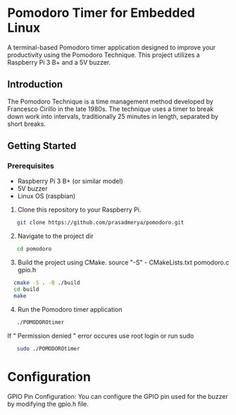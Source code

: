 # Pomodoro Timer for Embedded Linux
A terminal-based Pomodoro timer application designed to improve your productivity using the Pomodoro Technique. This project utilizes a Raspberry Pi 3 B+ and a 5V buzzer.

## Introduction
The Pomodoro Technique is a time management method developed by Francesco Cirillo in the late 1980s. 
The technique uses a timer to break down work into intervals, traditionally 25 minutes in length, separated by short breaks.

## Getting Started

### Prerequisites

- Raspberry Pi 3 B+ (or similar model)
- 5V buzzer
- Linux OS (raspbian)

1. Clone this repository to your Raspberry Pi.
```bash
   git clone https://github.com/prasadmerya/pomodoro.git
```
2. Navigate to the project dir
```bash
   cd pomodoro
```
3. Build the project using CMake. 
source "-S" - CMakeLists.txt pomodoro.c gpio.h 
```bash
  cmake -S . -B ./build
  cd build
  make
```
4. Run the Pomodoro timer application
```bash
   ./POMODOROtimer
```

If  " Permission denied " error occures 
use root login or run sudo

```bash
   sudo ./POMODOROtimer
```

# Configuration
GPIO Pin Configuration: You can configure the GPIO pin used for the buzzer by modifying the gpio.h file.
